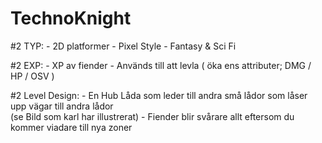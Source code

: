 # TechnoKnight



#2 TYP:
	- 2D platformer 
	- Pixel Style
	- Fantasy & Sci Fi 
	
#2 EXP:
	- XP av fiender
	- Används till att levla ( öka ens attributer; DMG / HP / OSV )

#2 Level Design:
	- En Hub Låda som leder till andra små lådor som låser upp vägar till andra lådor	
	  (se Bild som karl har illustrerat)
	- Fiender blir svårare allt eftersom du kommer viadare till nya zoner